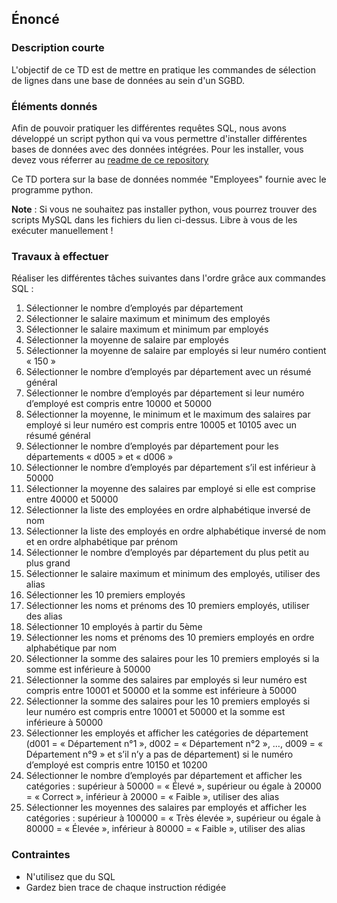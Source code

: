 ## Énoncé

### Description courte

L'objectif de ce TD est de mettre en pratique les commandes de sélection de lignes dans une base de données au sein d'un SGBD.

### Éléments donnés 

Afin de pouvoir pratiquer les différentes requêtes SQL, nous avons développé un script python qui va vous permettre d'installer différentes bases de données avec des données intégrées. Pour les installer, vous devez vous réferrer au <a href="https://github.com/Microleadoff/database-installer-py" title="repository du code python d'installation des bases de données" target="_blank">readme de ce repository</a>

Ce TD portera sur la base de données nommée "Employees" fournie avec le programme python.

**Note** : Si vous ne souhaitez pas installer python, vous pourrez trouver des scripts MySQL dans les fichiers du lien ci-dessus. Libre à vous de les exécuter manuellement !

### Travaux à effectuer

Réaliser les différentes tâches suivantes dans l'ordre grâce aux commandes SQL :


1. Sélectionner le nombre d’employés par département
2. Sélectionner le salaire maximum et minimum des employés
3. Sélectionner le salaire maximum et minimum par employés
4. Sélectionner la moyenne de salaire par employés
5. Sélectionner la moyenne de salaire par employés si leur numéro contient « 150 »
6. Sélectionner le nombre d’employés par département avec un résumé général
7. Sélectionner le nombre d’employés par département si leur numéro d’employé est compris entre 10000 et 50000
8. Sélectionner la moyenne, le minimum et le maximum des salaires par employé si leur numéro est compris entre 10005 et 10105 avec un résumé général
9. Sélectionner le nombre d’employés par département pour les départements « d005 » et « d006 »
10. Sélectionner le nombre d’employés par département s’il est inférieur à 50000
11. Sélectionner la moyenne des salaires par employé si elle est comprise entre 40000 et 50000
12. Sélectionner la liste des employées en ordre alphabétique inversé de nom
13. Sélectionner la liste des employés en ordre alphabétique inversé de nom et en ordre alphabétique par prénom
14. Sélectionner le nombre d’employés par département du plus petit au plus grand
15. Sélectionner le salaire maximum et minimum des employés, utiliser des alias
16. Sélectionner les 10 premiers employés
17. Sélectionner les noms et prénoms des 10 premiers employés, utiliser des alias
18. Sélectionner 10 employés à partir du 5ème
19. Sélectionner les noms et prénoms des 10 premiers employés en ordre alphabétique par nom
20. Sélectionner la somme des salaires pour les 10 premiers employés si la somme est inférieure à 50000
21. Sélectionner la somme des salaires par employés si leur numéro est compris entre 10001 et 50000 et la somme est inférieure à 50000
22. Sélectionner la somme des salaires pour les 10 premiers employés si leur numéro est compris entre 10001 et 50000 et la somme est inférieure à 50000
23. Sélectionner les employés et afficher les catégories de département (d001 = « Département n°1 », d002 = « Département n°2 », …, d009 = « Département n°9 » et s’il n’y a pas de département) si le numéro d’employé est compris entre 10150 et 10200
24. Sélectionner le nombre d’employés par département et afficher les catégories : supérieur à 50000 = « Élevé », supérieur ou égale à 20000 = « Correct », inférieur à 20000 = « Faible », utiliser des alias
25. Sélectionner les moyennes des salaires par employés et afficher les catégories : supérieur à 100000 = « Très élevée », supérieur ou égale à 80000 = « Élevée », inférieur à 80000 = « Faible », utiliser des alias

### Contraintes

- N'utilisez que du SQL
- Gardez bien trace de chaque instruction rédigée